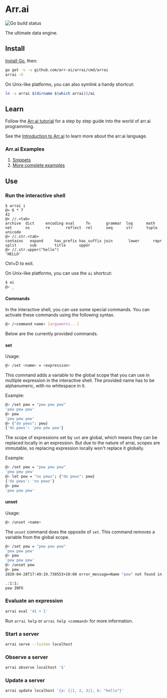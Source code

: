 # Arr.ai

![Go build status](https://github.com/arr-ai/arrai/workflows/Go/badge.svg)

The ultimate data engine.

## Install

[Install Go](https://golang.org/doc/install), then:

```bash
go get -v -u github.com/arr-ai/arrai/cmd/arrai
arrai -h
```

On Unix-like platforms, you can also symlink a handy shortcut:

```bash
ln -s arrai $(dirname $(which arrai))/ai
```

## Learn

Follow the [Arr.ai tutorial](docs/tutorial/tutorial.md) for a step by step guide
into the world of arr.ai programming.

See the [Introduction to Arr.ai](docs/intro.md) to learn more about the arr.ai
language.

### Arr.ai Examples

1. [Snippets](docs/example.md)
2. [More complete examples](examples)

## Use

### Run the interactive shell

```text
$ arrai i
@> 6 * 7
42
@> //.<tab>
archive  dict     encoding eval     fn       grammar  log      math
net      os       re       reflect  rel      seq      str      tuple
unicode
@> //.str.<tab>
contains   expand     has_prefix has_suffix join       lower      repr
split      sub        title      upper
@> //.str.upper("hello")
'HELLO'
```

Ctrl+D to exit.

On Unix-like platforms, you can use the `ai` shortcut:

```bash
$ ai
@> _
```

#### Commands

In the interactive shell, you can use some special commands. You can activate
these commands using the following syntax.

```bash
@> /<command name> [arguments...]
```

Below are the currently provided commands.

#### set

Usage:

```bash
@> /set <name> = <expression>
```

This command adds a variable to the global scope that you can use in multiple
expression in the interactive shell. The provided name has to be alphanumeric,
with no whitespace in it.

Example:

```bash
@> /set pew = "pew pew pew"
'pew pew pew'
@> pew
'pew pew pew'
@> {"do pews": pew}
{'do pews': 'pew pew pew'}
```

The scope of expressions set by `set` are global, which means they can be
replaced locally in an expression. But due to the nature of arrai, scopes are
immutable, so replacing expression locally won't replace it globally.

Example:

```bash
@> /set pew = "pew pew pew"
'pew pew pew'
@> let pew = "no pews"; {"do pews": pew}
{'do pews': 'no pews'}
@> pew
'pew pew pew'
```

#### unset

Usage:

```bash
@> /unset <name>
```

The `unset` command does the opposite of `set`. This command removes a variable
from the global scope.

```bash
@> /set pew = "pew pew pew"
'pew pew pew'
@> pew
'pew pew pew'
@> /unset pew
@> pew
2020-04-28T17:49:19.730553+10:00 error_message=Name "pew" not found in {}

.:1:1:
pew INFO
```

### Evaluate an expression

```bash
arrai eval '41 + 1'
```
Run `arrai help` or `arrai help <command>` for more information.
<!-- TODO: Uncomment once this works again.
### Transform a stream of values

```bash
echo {0..10} | arrai transform '2^.'
```

Use `ax` as shorthand for `arrai transform`:

```bash
ln -s arrai "$GOPATH/bin/ax"
echo {0..10} | ax '2^.'
```
-->

### Start a server

```bash
arrai serve --listen localhost
```

### Observe a server

```bash
arrai observe localhost '$'
```

### Update a server

```bash
arrai update localhost '{a: {|1, 2, 3|}, b: "hello"}'
```

